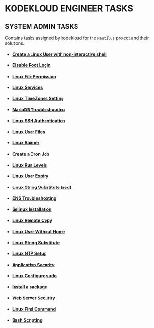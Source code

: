 # KODEKLOUD ENGINEER TASKS

## SYSTEM ADMIN TASKS

Contains tasks assigned by kodekloud for the `Nautilus` project and their solutions.

- #### [Create a Linux User with non-interactive shell](./kodekloud-sys-admin/Create%20a%20Linux%20User%20with%20non-interactive%20shell/)

- #### [Disable Root Login](./kodekloud-sys-admin/Disable%20Root%20Login/)

- #### [Linux File Permission](./kodekloud-sys-admin/Linux%20File%20Permission/)

- #### [Linux Services](./kodekloud-sys-admin/Linux%20Services/)

- #### [Linux TimeZones Setting](./kodekloud-sys-admin/Linux%20TimeZones%20Setting/)

- #### [MariaDB Troubleshooting](./kodekloud-sys-admin/MariaDB%20Troubleshooting/)

- #### [Linux SSH Authentication](./kodekloud-sys-admin/Linux%20SSH%20Authentication/)

- #### [Linux User Files](./kodekloud-sys-admin/Linux%20User%20Files/)

- #### [Linux Banner](./kodekloud-sys-admin/Linux%20Banner/)

- #### [Create a Cron Job](./kodekloud-sys-admin/Create%20a%20Cron%20Job/)

- #### [Linux Run Levels](./kodekloud-sys-admin/Linux%20Run%20Levels/)

- #### [Linux User Expiry](./kodekloud-sys-admin/Linux%20User%20Expiry/)

- #### [Linux String Substitute (sed)](<./kodekloud-sys-admin/Linux%20String%20Substitute%20(sed)/>)

- #### [DNS Troubleshooting](./kodekloud-sys-admin/DNS%20Troubleshooting/)

- #### [Selinux Installation](./kodekloud-sys-admin/Selinux%20Installation/)

- #### [Linux Remote Copy](./kodekloud-sys-admin/Linux%20Remote%20Copy/)

- #### [Linux User Without Home](./kodekloud-sys-admin/Linux%20User%20Without%20Home/)

- #### [Linux String Substitute](./kodekloud-sys-admin/Linux%20String%20Substitute/)

- #### [Linux NTP Setup](./kodekloud-sys-admin/Linux%20NTP%20Setup/)

- #### [Application Security](./kodekloud-sys-admin/Application%20Security/)

- #### [Linux Configure sudo](./kodekloud-sys-admin/Linux%20Configure%20sudo/)

- #### [Install a package](./kodekloud-sys-admin/Install%20a%20package/)

- #### [Web Server Security](./kodekloud-sys-admin/Web%20Server%20Security/)

- #### [Linux Find Command](./kodekloud-sys-admin/Linux%20Find%20Command/)

- #### [Bash Scripting](./kodekloud-sys-admin/Bash%20Scripting/)

